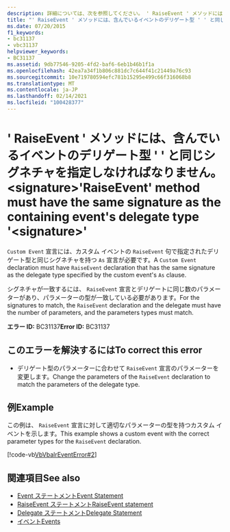 ```yaml
---
description: 詳細については、次を参照してください。 ' RaiseEvent ' メソッドには、含んでいるイベントのデリゲート型 ' ' と同じシグネチャを指定しなければなりません。 <signature>
title: "' RaiseEvent ' メソッドには、含んでいるイベントのデリゲート型 ' ' と同じシグネチャを指定しなければなりません。 <signature>"
ms.date: 07/20/2015
f1_keywords:
- bc31137
- vbc31137
helpviewer_keywords:
- BC31137
ms.assetid: 9db77546-9205-4fd2-baf6-6eb1b46b1f1a
ms.openlocfilehash: 42ea7a34f1b806c881dc7c644f41c21449a76c93
ms.sourcegitcommit: 10e719780594efc781b15295e499c66f316068b8
ms.translationtype: MT
ms.contentlocale: ja-JP
ms.lasthandoff: 02/14/2021
ms.locfileid: "100428377"
---
```

# <a name="raiseevent-method-must-have-the-same-signature-as-the-containing-events-delegate-type-signature"></a><span data-ttu-id="fcf81-103">' RaiseEvent ' メソッドには、含んでいるイベントのデリゲート型 ' ' と同じシグネチャを指定しなければなりません。 \<signature></span><span class="sxs-lookup"><span data-stu-id="fcf81-103">'RaiseEvent' method must have the same signature as the containing event's delegate type '\<signature>'</span></span>

<span data-ttu-id="fcf81-104">`Custom Event` 宣言には、カスタム イベントの `RaiseEvent` 句で指定されたデリゲート型と同じシグネチャを持つ `As` 宣言が必要です。</span><span class="sxs-lookup"><span data-stu-id="fcf81-104">A `Custom Event` declaration must have `RaiseEvent` declaration that has the same signature as the delegate type specified by the custom event's `As` clause.</span></span>  
  
 <span data-ttu-id="fcf81-105">シグネチャが一致するには、 `RaiseEvent` 宣言とデリゲートに同じ数のパラメーターがあり、パラメーターの型が一致している必要があります。</span><span class="sxs-lookup"><span data-stu-id="fcf81-105">For the signatures to match, the `RaiseEvent` declaration and the delegate must have the number of parameters, and the parameters types must match.</span></span>  
  
 <span data-ttu-id="fcf81-106">**エラー ID:** BC31137</span><span class="sxs-lookup"><span data-stu-id="fcf81-106">**Error ID:** BC31137</span></span>  
  
## <a name="to-correct-this-error"></a><span data-ttu-id="fcf81-107">このエラーを解決するには</span><span class="sxs-lookup"><span data-stu-id="fcf81-107">To correct this error</span></span>  
  
- <span data-ttu-id="fcf81-108">デリゲート型のパラメーターに合わせて `RaiseEvent` 宣言のパラメーターを変更します。</span><span class="sxs-lookup"><span data-stu-id="fcf81-108">Change the parameters of the `RaiseEvent` declaration to match the parameters of the delegate type.</span></span>  
  
## <a name="example"></a><span data-ttu-id="fcf81-109">例</span><span class="sxs-lookup"><span data-stu-id="fcf81-109">Example</span></span>  

 <span data-ttu-id="fcf81-110">この例は、 `RaiseEvent` 宣言に対して適切なパラメーターの型を持つカスタム イベントを示します。</span><span class="sxs-lookup"><span data-stu-id="fcf81-110">This example shows a custom event with the correct parameter types for the `RaiseEvent` declaration.</span></span>  
  
 [!code-vb[VbVbalrEventError#2](~/samples/snippets/visualbasic/VS_Snippets_VBCSharp/VbVbalrEventError/VB/VbVbalrEventError.vb#2)]  
  
## <a name="see-also"></a><span data-ttu-id="fcf81-111">関連項目</span><span class="sxs-lookup"><span data-stu-id="fcf81-111">See also</span></span>

- [<span data-ttu-id="fcf81-112">Event ステートメント</span><span class="sxs-lookup"><span data-stu-id="fcf81-112">Event Statement</span></span>](../language-reference/statements/event-statement.md)
- [<span data-ttu-id="fcf81-113">RaiseEvent ステートメント</span><span class="sxs-lookup"><span data-stu-id="fcf81-113">RaiseEvent statement</span></span>](../language-reference/statements/raiseevent-statement.md)
- [<span data-ttu-id="fcf81-114">Delegate ステートメント</span><span class="sxs-lookup"><span data-stu-id="fcf81-114">Delegate Statement</span></span>](../language-reference/statements/delegate-statement.md)
- [<span data-ttu-id="fcf81-115">イベント</span><span class="sxs-lookup"><span data-stu-id="fcf81-115">Events</span></span>](../programming-guide/language-features/events/index.md)
